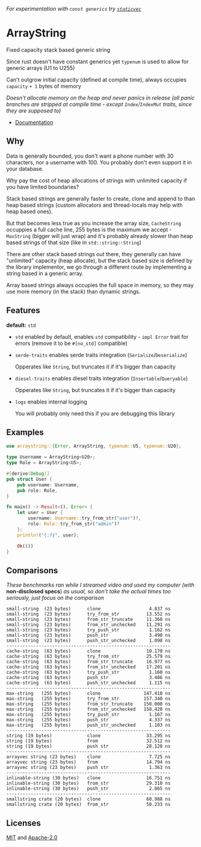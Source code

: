 *For experimentation with `const generics` try [`staticvec`](https://github.com/slightlyoutofphase/staticvec/)*

# ArrayString

Fixed capacity stack based generic string

Since rust doesn't have constant generics yet `typenum` is used to allow for generic arrays (U1 to U255)

Can't outgrow initial capacity (defined at compile time), always occupies `capacity` `+ 1` bytes of memory

*Doesn't allocate memory on the heap and never panics in release (all panic branches are stripped at compile time - except `Index`/`IndexMut` traits, since they are supposed to)*

* [Documentation](https://docs.rs/arraystring/0.3.0/arraystring)

## Why

Data is generally bounded, you don't want a phone number with 30 characters, nor a username with 100. You probably don't even support it in your database.

Why pay the cost of heap allocations of strings with unlimited capacity if you have limited boundaries?

Stack based strings are generally faster to create, clone and append to than heap based strings (custom allocators and thread-locals may help with heap based ones).

But that becomes less true as you increase the array size, `CacheString` occuppies a full cache line, 255 bytes is the maximum we accept - `MaxString` (bigger will just wrap) and it's probably already slower than heap based strings of that size (like in `std::string::String`)

There are other stack based strings out there, they generally can have "unlimited" capacity (heap allocate), but the stack based size is defined by the library implementor, we go through a different route by implementing a string based in a generic array.

Array based strings always occupies the full space in memory, so they may use more memory (in the stack) than dynamic strings.

## Features

 **default:** `std`

 - `std` enabled by default, enables `std` compatibility - `impl Error` trait for errors (remove it to be `#[no_std]` compatible)
 - `serde-traits` enables serde traits integration (`Serialize`/`Deserialize`)

     Opperates like `String`, but truncates it if it's bigger than capacity

 - `diesel-traits` enables diesel traits integration (`Insertable`/`Queryable`)

     Opperates like `String`, but truncates it if it's bigger than capacity

 - `logs` enables internal logging

     You will probably only need this if you are debugging this library

 ## Examples

```rust
use arraystring::{Error, ArrayString, typenum::U5, typenum::U20};

type Username = ArrayString<U20>;
type Role = ArrayString<U5>;

#[derive(Debug)]
pub struct User {
    pub username: Username,
    pub role: Role,
}

fn main() -> Result<(), Error> {
    let user = User {
        username: Username::try_from_str("user")?,
        role: Role::try_from_str("admin")?
    };
    println!("{:?}", user);

    Ok(())
}
```

 ## Comparisons

*These benchmarks ran while I streamed video and used my computer (with* **non-disclosed specs**) *as usual, so don't take the actual times too seriously, just focus on the comparison*

```my_custom_benchmark
small-string  (23 bytes)      clone                  4.837 ns
small-string  (23 bytes)      try_from_str          13.552 ns
small-string  (23 bytes)      from_str_truncate     11.360 ns
small-string  (23 bytes)      from_str_unchecked    11.291 ns
small-string  (23 bytes)      try_push_str           1.162 ns
small-string  (23 bytes)      push_str               3.490 ns
small-string  (23 bytes)      push_str_unchecked     1.098 ns
-------------------------------------------------------------
cache-string  (63 bytes)      clone                 10.170 ns
cache-string  (63 bytes)      try_from_str          25.579 ns
cache-string  (63 bytes)      from_str_truncate     16.977 ns
cache-string  (63 bytes)      from_str_unchecked    17.201 ns
cache-string  (63 bytes)      try_push_str           1.160 ns
cache-string  (63 bytes)      push_str               3.486 ns
cache-string  (63 bytes)      push_str_unchecked     1.115 ns
-------------------------------------------------------------
max-string   (255 bytes)      clone                147.410 ns
max-string   (255 bytes)      try_from_str         157.340 ns
max-string   (255 bytes)      from_str_truncate    158.000 ns
max-string   (255 bytes)      from_str_unchecked   158.420 ns
max-string   (255 bytes)      try_push_str           1.167 ns
max-string   (255 bytes)      push_str               4.337 ns
max-string   (255 bytes)      push_str_unchecked     1.103 ns
-------------------------------------------------------------
string (19 bytes)             clone                 33.295 ns
string (19 bytes)             from                  32.512 ns
string (19 bytes)             push str              28.128 ns
-------------------------------------------------------------
arrayvec string (23 bytes)    clone                  7.725 ns
arrayvec string (23 bytes)    from                  14.794 ns
arrayvec string (23 bytes)    push str               1.363 ns
-------------------------------------------------------------
inlinable-string (30 bytes)   clone                 16.751 ns
inlinable-string (30 bytes)   from_str              29.310 ns
inlinable-string (30 bytes)   push_str               2.865 ns
-------------------------------------------------------------
smallstring crate (20 bytes)  clone                 60.988 ns
smallstring crate (20 bytes)  from_str              50.233 ns
```

## Licenses

[MIT](master/license/MIT) and [Apache-2.0](master/license/APACHE)
